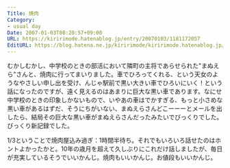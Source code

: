 ```yaml
---
Title: 焼肉
Category:
- usual day
Date: 2007-01-03T08:20:57+09:00
URL: https://kiririmode.hatenablog.jp/entry/20070103/1181172057
EditURL: https://blog.hatena.ne.jp/kiririmode/kiririmode.hatenablog.jp/atom/entry/8454420450078217737
---
```


むかしむかし、中学校のときの部活において隣町の主将であらせられた"まぬえら"さんと、焼肉に行ってまいりました。車でひろってくれる、という天女のようなやさしい申し出を受け、んじゃ駅前で黒い大きい車でひろいにいく！という話になったのですが、遠く見えるのはあまりに巨大な黒い車であります。なにせ中学校のときの印象しかないもので、いやあの車はでかすぎる、もっと小さめな黒い車があるはずだ、そうにちがいない、まぬえらさんどこーーーとメールを出したら、結局その巨大な黒い車がまぬえらさんだったみたいでびっくりでした。びっくり新記録でした。


1/3ということで焼肉屋込み過ぎ：1時間半待ち。それでもいろいろ話せたのはホントよかったかと。10年の歳月を超えて久しぶりにこれだけ話しましたが、毎日が充実しているそうでいいかんじ。焼肉もいいかんじ。お値段もいいかんじ。
